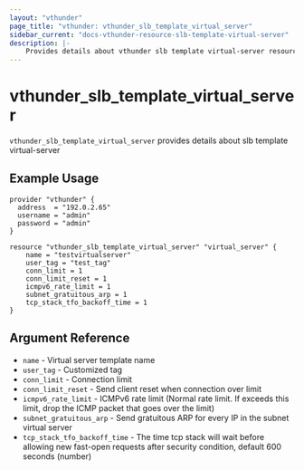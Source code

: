 ```yaml
---
layout: "vthunder"
page_title: "vthunder: vthunder_slb_template_virtual_server"
sidebar_current: "docs-vthunder-resource-slb-template-virtual-server"
description: |-
    Provides details about vthunder slb template virtual-server resource for A10
---
```


# vthunder\_slb\_template\_virtual_server

`vthunder_slb_template_virtual_server` provides details about slb template virtual-server
## Example Usage


```hcl
provider "vthunder" {
  address  = "192.0.2.65"
  username = "admin"
  password = "admin"
}

resource "vthunder_slb_template_virtual_server" "virtual_server" {
	name = "testvirtualserver"
	user_tag = "test_tag"
	conn_limit = 1
	conn_limit_reset = 1
	icmpv6_rate_limit = 1
	subnet_gratuitous_arp = 1
	tcp_stack_tfo_backoff_time = 1 
}
```

## Argument Reference

* `name` - Virtual server template name
* `user_tag` - Customized tag
* `conn_limit` - Connection limit
* `conn_limit_reset` - Send client reset when connection over limit
* `icmpv6_rate_limit` - ICMPv6 rate limit (Normal rate limit. If exceeds this limit, drop the ICMP packet that goes over the limit)
* `subnet_gratuitous_arp` - Send gratuitous ARP for every IP in the subnet virtual server
* `tcp_stack_tfo_backoff_time` - The time tcp stack will wait before allowing new fast-open requests after security condition, default 600 seconds (number)
